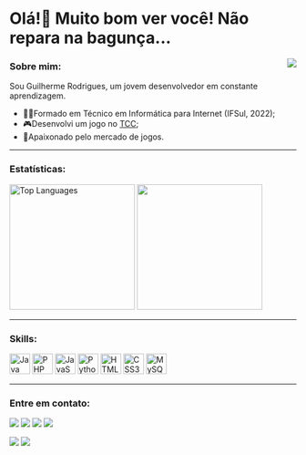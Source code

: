 Olá!👋 Muito bom ver você! Não repara na bagunça...
============================================

<img src="https://komarev.com/ghpvc/?username=guizaumnr&label=Visits" align="right">

### Sobre mim:
<p> Sou Guilherme Rodrigues, um jovem desenvolvedor em constante aprendizagem. </p>

<ul>
  <li> 🐱‍💻Formado em Técnico em Informática para Internet (IFSul, 2022); </li>
  <li> 🎮Desenvolvi um jogo no <a href="https://github.com/GuizaumNR/TCC-Guilherme-Rodrigues" target="_blank" rel="noreferrer">TCC</a>;</li>
  <li> 💜Apaixonado pelo mercado de jogos. </li>
</ul>

---

### Estatísticas:

<div align = "left">
<img height = "220em" src="https://github-readme-stats.vercel.app/api/top-langs/?username=guizaumnr&langs_count=10&title_color=ff1837&text_color=ffffff&icon_color=a855f7&bg_color=3D3D3D&hide_border=true&locale=en&custom_title=Top%20%Languages" alt="Top Languages" />

<img height = "220em" src="https://github-readme-stats.vercel.app/api?username=guizaumnr&show_icons=true&hide_border=true&bg_color=3D3D3D&title_color=ff1837&icon_color=ff1837&text_color=FFFFFF" />
</div>

---

### Skills:

<p align="left">
<a href="https://www.oracle.com/java/" target="_blank" rel="noreferrer"><img src="https://raw.githubusercontent.com/danielcranney/readme-generator/main/public/icons/skills/java-colored.svg" width="36" height="36" alt="Java" /></a>
<a href="https://www.php.net/" target="_blank" rel="noreferrer"><img src="https://raw.githubusercontent.com/danielcranney/readme-generator/main/public/icons/skills/php-colored.svg" width="36" height="36" alt="PHP" /></a>
<a href="https://developer.mozilla.org/en-US/docs/Web/JavaScript" target="_blank" rel="noreferrer"><img src="https://raw.githubusercontent.com/danielcranney/readme-generator/main/public/icons/skills/javascript-colored.svg" width="36" height="36" alt="JavaScript" /></a>
<a href="https://www.python.org/" target="_blank" rel="noreferrer"><img src="https://raw.githubusercontent.com/danielcranney/readme-generator/main/public/icons/skills/python-colored.svg" width="36" height="36" alt="Python" /></a>
<a href="https://developer.mozilla.org/en-US/docs/Glossary/HTML5" target="_blank" rel="noreferrer"><img src="https://raw.githubusercontent.com/danielcranney/readme-generator/main/public/icons/skills/html5-colored.svg" width="36" height="36" alt="HTML5" /></a>
<a href="https://www.w3.org/TR/CSS/#css" target="_blank" rel="noreferrer"><img src="https://raw.githubusercontent.com/danielcranney/readme-generator/main/public/icons/skills/css3-colored.svg" width="36" height="36" alt="CSS3" /></a>
<a href="https://www.mysql.com/" target="_blank" rel="noreferrer"><img src="https://raw.githubusercontent.com/danielcranney/readme-generator/main/public/icons/skills/mysql-colored.svg" width="36" height="36" alt="MySQL" /></a>
</p>

---

### Entre em contato:

<div align = "left">
  <a href="https://www.linkedin.com/in/guilherme-rodrigues-a5463b1b7" target="_blank" rel="noreferrer"><img src="https://img.shields.io/badge/-LinkedIn-%230077B5?style=for-the-badge&logo=linkedin&logoColor=white" target="_blank"></a> 
  <a href="http://www.instagram.com/gui_snr" target="_blank" rel="noreferrer"><img src="https://img.shields.io/badge/-Instagram-%23E4405F?style=for-the-badge&logo=instagram&logoColor=white" target="_blank"></a>
 <a href="https://www.twitter.com/guizaumnr" target="_blank" rel="noreferrer"><img src="https://img.shields.io/badge/Twitter-1DA1F2?style=for-the-badge&logo=twitter&logoColor=white"></a> 
  <a href="https://www.twitch.tv/guizaumnr" target="_blank" rel="noreferrer"><img src="https://img.shields.io/badge/Twitch-9146ff?style=for-the-badge&logo=twitch&logoColor=white"></a></p>
  <a href="https://api.whatsapp.com/send/?phone=53999128134" target="_blank"><img src="https://img.shields.io/badge/WhatsApp-25D366?style=for-the-badge&logo=whatsapp&logoColor=white"></a>
  <a href = "mailto:guizaumnr@gmail.com"><img src="https://img.shields.io/badge/-Gmail-f14336?style=for-the-badge&logo=gmail&logoColor=white" target="_blank"></a>
</div>
